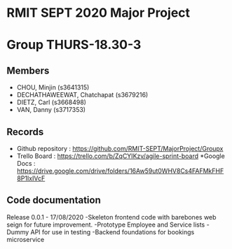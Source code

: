 # RMIT SEPT 2020 Major Project

# Group THURS-18.30-3

## Members
* CHOU, Minjin (s3641315)
* DECHATHAWEEWAT, Chatchapat (s3679216)
* DIETZ, Carl (s3668498)
* VAN, Danny (s3717353)

## Records

* Github repository : https://github.com/RMIT-SEPT/MajorProject/Groupx
* Trello Board : https://trello.com/b/ZqCYIKzv/agile-sprint-board
*Google Docs : https://drive.google.com/drive/folders/16Aw59ut0WHV8Cs4FAFMkFHF8P1IxIVcF

## Code documentation

Release 0.0.1 - 17/08/2020
	-Skeleton frontend code with barebones web seign for future improvement.
		-Prototype Employee and Service lists
	-Dummy API for use in testing
	-Backend foundations for bookings microservice
	
